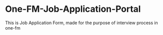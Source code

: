 # One-FM-Job-Application-Portal
This is Job Application Form, made for the purpose of interview process in one-fm
